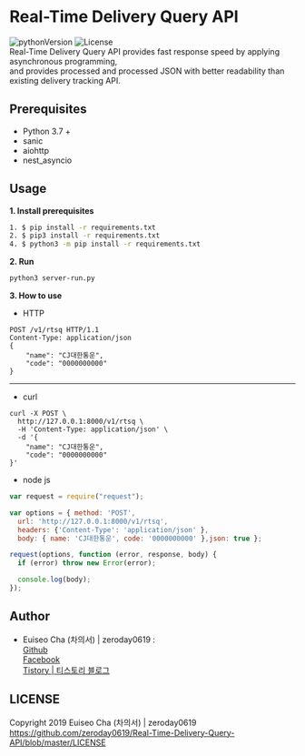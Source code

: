 Real-Time Delivery Query API
====
![pythonVersion](https://img.shields.io/badge/python-v3.7-blue) ![License](https://img.shields.io/badge/License-MIT-blue)\
Real-Time Delivery Query API provides fast response speed by applying asynchronous programming, \
and provides processed and processed JSON with better readability than existing delivery tracking API.

## Prerequisites
 - Python 3.7 +
 - sanic
 - aiohttp
 - nest_asyncio

## Usage
**1. Install prerequisites**
```sh
1. $ pip install -r requirements.txt
2. $ pip3 install -r requirements.txt
4. $ python3 -m pip install -r requirements.txt
```

**2. Run**
```bash
python3 server-run.py
```

**3. How to use**
- HTTP
```HTTP
POST /v1/rtsq HTTP/1.1
Content-Type: application/json
{
	"name": "CJ대한통운",
	"code": "0000000000"
}
```
---
- curl
```curl
curl -X POST \
  http://127.0.0.1:8000/v1/rtsq \
  -H 'Content-Type: application/json' \
  -d '{
	"name": "CJ대한통운",
	"code": "0000000000"
}'
```
- node js
```javascript
var request = require("request");

var options = { method: 'POST',
  url: 'http://127.0.0.1:8000/v1/rtsq',
  headers: {'Content-Type': 'application/json' },
  body: { name: 'CJ대한통운', code: '0000000000' },json: true };

request(options, function (error, response, body) {
  if (error) throw new Error(error);

  console.log(body);
});
```

## Author
 - Euiseo Cha (차의서) | zeroday0619 : \
    [Github](https://github.com/zeroday0619) \
    [Facebook](https://www.facebook.com/EuiseoCha) \
    [Tistory | 티스토리 블로그](https://blog.zeroday0619.kr/)

## LICENSE
Copyright 2019 Euiseo Cha (차의서) | zeroday0619 \
https://github.com/zeroday0619/Real-Time-Delivery-Query-API/blob/master/LICENSE

